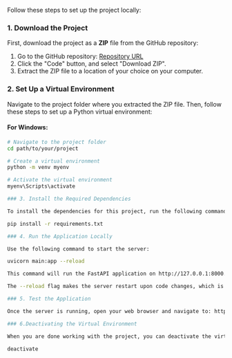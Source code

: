
Follow these steps to set up the project locally:

### 1. Download the Project

First, download the project as a **ZIP** file from the GitHub repository:

1. Go to the GitHub repository: [Repository URL](https://github.com/your-repository-url)
2. Click the "Code" button, and select "Download ZIP".
3. Extract the ZIP file to a location of your choice on your computer.

### 2. Set Up a Virtual Environment

Navigate to the project folder where you extracted the ZIP file. Then, follow these steps to set up a Python virtual environment:

#### For Windows:

```bash
# Navigate to the project folder
cd path/to/your/project

# Create a virtual environment
python -m venv myenv

# Activate the virtual environment
myenv\Scripts\activate

### 3. Install the Required Dependencies

To install the dependencies for this project, run the following command:

pip install -r requirements.txt

### 4. Run the Application Locally

Use the following command to start the server:

uvicorn main:app --reload

This command will run the FastAPI application on http://127.0.0.1:8000. You can access the app by opening your browser and navigating to this URL.

The --reload flag makes the server restart upon code changes, which is useful during development.

### 5. Test the Application

Once the server is running, open your web browser and navigate to: http://127.0.0.1:8000

### 6.Deactivating the Virtual Environment

When you are done working with the project, you can deactivate the virtual environment by running:

deactivate







